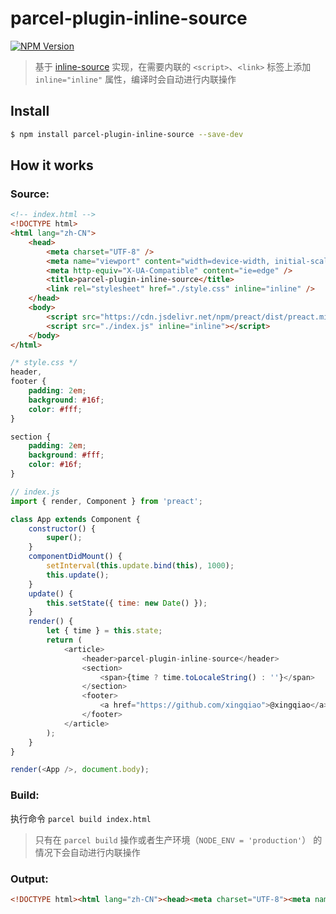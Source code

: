 # parcel-plugin-inline-source

[![NPM Version](https://img.shields.io/npm/v/parcel-plugin-inline-source.svg?style=flat-square)](https://www.npmjs.com/package/parcel-plugin-inline-source)

> 基于 [inline-source](https://github.com/popeindustries/inline-source) 实现，在需要内联的 `<script>`、`<link>` 标签上添加 `inline="inline"` 属性，编译时会自动进行内联操作

## Install

```bash
$ npm install parcel-plugin-inline-source --save-dev
```

## How it works

### Source:

```html
<!-- index.html -->
<!DOCTYPE html>
<html lang="zh-CN">
    <head>
        <meta charset="UTF-8" />
        <meta name="viewport" content="width=device-width, initial-scale=1.0" />
        <meta http-equiv="X-UA-Compatible" content="ie=edge" />
        <title>parcel-plugin-inline-source</title>
        <link rel="stylesheet" href="./style.css" inline="inline" />
    </head>
    <body>
        <script src="https://cdn.jsdelivr.net/npm/preact/dist/preact.min.js"></script>
        <script src="./index.js" inline="inline"></script>
    </body>
</html>
```

```css
/* style.css */
header,
footer {
    padding: 2em;
    background: #16f;
    color: #fff;
}

section {
    padding: 2em;
    background: #fff;
    color: #16f;
}
```

```js
// index.js
import { render, Component } from 'preact';

class App extends Component {
    constructor() {
        super();
    }
    componentDidMount() {
        setInterval(this.update.bind(this), 1000);
        this.update();
    }
    update() {
        this.setState({ time: new Date() });
    }
    render() {
        let { time } = this.state;
        return (
            <article>
                <header>parcel-plugin-inline-source</header>
                <section>
                    <span>{time ? time.toLocaleString() : ''}</span>
                </section>
                <footer>
                    <a href="https://github.com/xingqiao">@xingqiao</a>
                </footer>
            </article>
        );
    }
}

render(<App />, document.body);
```

### Build:

执行命令 `parcel build index.html`

> 只有在 `parcel build` 操作或者生产环境（`NODE_ENV = 'production'`） 的情况下会自动进行内联操作

### Output:

```html
<!DOCTYPE html><html lang="zh-CN"><head><meta charset="UTF-8"><meta name="viewport" content="width=device-width, initial-scale=1.0"><meta http-equiv="X-UA-Compatible" content="ie=edge"><title>parcel-plugin-inline-source</title><style>footer,header{padding:2em;background:#16f;color:#fff}section{padding:2em;background:#fff;color:#16f}</style></head><body> <script src="https://cdn.jsdelivr.net/npm/preact/dist/preact.min.js"></script> <script>parcelRequire=function(e,t,n,r){/* 代码太长，省略…… */},{"@babel/runtime/helpers/classCallCheck":"0fcM","@babel/runtime/helpers/createClass":"P8NW","@babel/runtime/helpers/possibleConstructorReturn":"0421","@babel/runtime/helpers/getPrototypeOf":"UJE0","@babel/runtime/helpers/inherits":"d4H2",preact:"OmAK"}]},{},["Focm"]);</script> </body></html>
```
